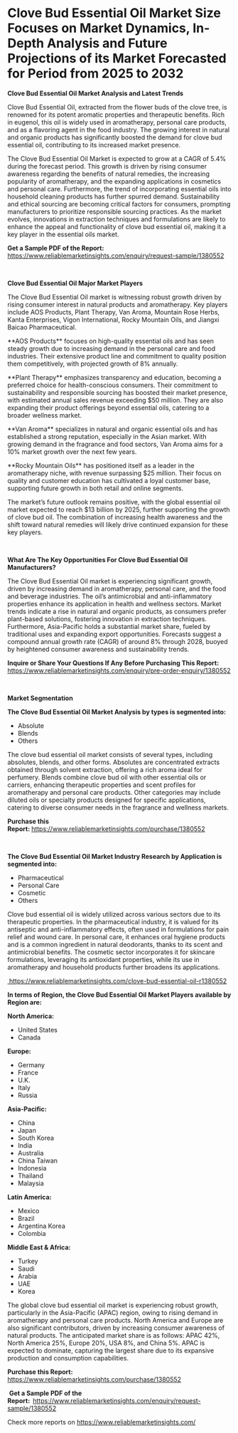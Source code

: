 <p><h1>Clove Bud Essential Oil Market Size Focuses on Market Dynamics, In-Depth Analysis and Future Projections of its Market Forecasted for Period from 2025 to 2032</h1></p><p><strong>Clove Bud Essential Oil Market Analysis and Latest Trends</strong></p>
<p><p>Clove Bud Essential Oil, extracted from the flower buds of the clove tree, is renowned for its potent aromatic properties and therapeutic benefits. Rich in eugenol, this oil is widely used in aromatherapy, personal care products, and as a flavoring agent in the food industry. The growing interest in natural and organic products has significantly boosted the demand for clove bud essential oil, contributing to its increased market presence.</p><p>The Clove Bud Essential Oil Market is expected to grow at a CAGR of 5.4% during the forecast period. This growth is driven by rising consumer awareness regarding the benefits of natural remedies, the increasing popularity of aromatherapy, and the expanding applications in cosmetics and personal care. Furthermore, the trend of incorporating essential oils into household cleaning products has further spurred demand. Sustainability and ethical sourcing are becoming critical factors for consumers, prompting manufacturers to prioritize responsible sourcing practices. As the market evolves, innovations in extraction techniques and formulations are likely to enhance the appeal and functionality of clove bud essential oil, making it a key player in the essential oils market.</p></p>
<p><strong>Get a Sample PDF of the Report:&nbsp;</strong> <a href="https://www.reliablemarketinsights.com/enquiry/request-sample/1380552?utm_campaign=3293&utm_medium=2&utm_source=Github&utm_content=ia&utm_term=02042025&utm_id=clove-bud-essential-oil">https://www.reliablemarketinsights.com/enquiry/request-sample/1380552</a></p>
<p>&nbsp;</p>
<p><strong>Clove Bud Essential Oil Major Market Players</strong></p>
<p><p>The Clove Bud Essential Oil market is witnessing robust growth driven by rising consumer interest in natural products and aromatherapy. Key players include AOS Products, Plant Therapy, Van Aroma, Mountain Rose Herbs, Kanta Enterprises, Vigon International, Rocky Mountain Oils, and Jiangxi Baicao Pharmaceutical.</p><p>**AOS Products** focuses on high-quality essential oils and has seen steady growth due to increasing demand in the personal care and food industries. Their extensive product line and commitment to quality position them competitively, with projected growth of 8% annually.</p><p>**Plant Therapy** emphasizes transparency and education, becoming a preferred choice for health-conscious consumers. Their commitment to sustainability and responsible sourcing has boosted their market presence, with estimated annual sales revenue exceeding $50 million. They are also expanding their product offerings beyond essential oils, catering to a broader wellness market.</p><p>**Van Aroma** specializes in natural and organic essential oils and has established a strong reputation, especially in the Asian market. With growing demand in the fragrance and food sectors, Van Aroma aims for a 10% market growth over the next few years.</p><p>**Rocky Mountain Oils** has positioned itself as a leader in the aromatherapy niche, with revenue surpassing $25 million. Their focus on quality and customer education has cultivated a loyal customer base, supporting future growth in both retail and online segments.</p><p>The market’s future outlook remains positive, with the global essential oil market expected to reach $13 billion by 2025, further supporting the growth of clove bud oil. The combination of increasing health awareness and the shift toward natural remedies will likely drive continued expansion for these key players.</p></p>
<p>&nbsp;</p>
<p><strong>What Are The Key Opportunities For Clove Bud Essential Oil Manufacturers?</strong></p>
<p><p>The Clove Bud Essential Oil market is experiencing significant growth, driven by increasing demand in aromatherapy, personal care, and the food and beverage industries. The oil’s antimicrobial and anti-inflammatory properties enhance its application in health and wellness sectors. Market trends indicate a rise in natural and organic products, as consumers prefer plant-based solutions, fostering innovation in extraction techniques. Furthermore, Asia-Pacific holds a substantial market share, fueled by traditional uses and expanding export opportunities. Forecasts suggest a compound annual growth rate (CAGR) of around 8% through 2028, buoyed by heightened consumer awareness and sustainability trends.</p></p>
<p><strong>Inquire or Share Your Questions If Any Before Purchasing This Report:</strong> <a href="https://www.reliablemarketinsights.com/enquiry/pre-order-enquiry/1380552?utm_campaign=3293&utm_medium=2&utm_source=Github&utm_content=ia&utm_term=02042025&utm_id=clove-bud-essential-oil">https://www.reliablemarketinsights.com/enquiry/pre-order-enquiry/1380552</a></p>
<p>&nbsp;</p>
<p><strong>Market Segmentation</strong></p>
<p><strong>The Clove Bud Essential Oil Market Analysis by types is segmented into:</strong></p>
<p><ul><li>Absolute</li><li>Blends</li><li>Others</li></ul></p>
<p><p>The clove bud essential oil market consists of several types, including absolutes, blends, and other forms. Absolutes are concentrated extracts obtained through solvent extraction, offering a rich aroma ideal for perfumery. Blends combine clove bud oil with other essential oils or carriers, enhancing therapeutic properties and scent profiles for aromatherapy and personal care products. Other categories may include diluted oils or specialty products designed for specific applications, catering to diverse consumer needs in the fragrance and wellness markets.</p></p>
<p><strong>Purchase this Report:&nbsp;</strong><a href="https://www.reliablemarketinsights.com/purchase/1380552?utm_campaign=3293&utm_medium=2&utm_source=Github&utm_content=ia&utm_term=02042025&utm_id=clove-bud-essential-oil">https://www.reliablemarketinsights.com/purchase/1380552</a></p>
<p>&nbsp;</p>
<p><strong>The Clove Bud Essential Oil Market Industry Research by Application is segmented into:</strong></p>
<p><ul><li>Pharmaceutical</li><li>Personal Care</li><li>Cosmetic</li><li>Others</li></ul></p>
<p><p>Clove bud essential oil is widely utilized across various sectors due to its therapeutic properties. In the pharmaceutical industry, it is valued for its antiseptic and anti-inflammatory effects, often used in formulations for pain relief and wound care. In personal care, it enhances oral hygiene products and is a common ingredient in natural deodorants, thanks to its scent and antimicrobial benefits. The cosmetic sector incorporates it for skincare formulations, leveraging its antioxidant properties, while its use in aromatherapy and household products further broadens its applications.</p></p>
<p><a href="https://www.reliablemarketinsights.com/clove-bud-essential-oil-r1380552?utm_campaign=3293&utm_medium=2&utm_source=Github&utm_content=ia&utm_term=02042025&utm_id=clove-bud-essential-oil">&nbsp;https://www.reliablemarketinsights.com/clove-bud-essential-oil-r1380552</a></p>
<p><strong>In terms of Region, the Clove Bud Essential Oil Market Players available by Region are:</strong></p>
<p>
    <p> <strong> North America: </strong>
        <ul>
            <li>United States</li>
            <li>Canada</li>
        </ul>
        </p> 
    <p> <strong> Europe: </strong>
        <ul>
            <li>Germany</li>
            <li>France</li>
            <li>U.K.</li>
            <li>Italy</li>
            <li>Russia</li>
        </ul>
        </p> 
    <p> <strong> Asia-Pacific: </strong>
        <ul>
            <li>China</li>
            <li>Japan</li>
            <li>South Korea</li>
            <li>India</li>
            <li>Australia</li>
            <li>China Taiwan</li>
            <li>Indonesia</li>
            <li>Thailand</li>
            <li>Malaysia</li>
        </ul>
        </p> 
    <p> <strong> Latin America: </strong>
        <ul>
            <li>Mexico</li>
            <li>Brazil</li>
            <li>Argentina Korea</li>
            <li>Colombia</li>
        </ul>
        </p> 
    <p> <strong> Middle East & Africa: </strong>
        <ul>
            <li>Turkey</li>
            <li>Saudi</li>
            <li>Arabia</li>
            <li>UAE</li>
            <li>Korea</li>
        </ul>
    </p>
    </p>
<p><p>The global clove bud essential oil market is experiencing robust growth, particularly in the Asia-Pacific (APAC) region, owing to rising demand in aromatherapy and personal care products. North America and Europe are also significant contributors, driven by increasing consumer awareness of natural products. The anticipated market share is as follows: APAC 42%, North America 25%, Europe 20%, USA 8%, and China 5%. APAC is expected to dominate, capturing the largest share due to its expansive production and consumption capabilities.</p></p>
<p><strong>Purchase this Report: </strong><a href="https://www.reliablemarketinsights.com/purchase/1380552?utm_campaign=3293&utm_medium=2&utm_source=Github&utm_content=ia&utm_term=02042025&utm_id=clove-bud-essential-oil">https://www.reliablemarketinsights.com/purchase/1380552</a></p>
<p>&nbsp;<strong>Get a Sample PDF of the Report:&nbsp;&nbsp;</strong><a href="https://www.reliablemarketinsights.com/enquiry/request-sample/1380552?utm_campaign=3293&utm_medium=2&utm_source=Github&utm_content=ia&utm_term=02042025&utm_id=clove-bud-essential-oil">https://www.reliablemarketinsights.com/enquiry/request-sample/1380552</a></p>
<p><strong></strong></p>
<p>Check more reports on <a href="https://www.reliablemarketinsights.com/?utm_campaign=3293&utm_medium=2&utm_source=Github&utm_content=ia&utm_term=02042025&utm_id=clove-bud-essential-oil">https://www.reliablemarketinsights.com/</a></p>